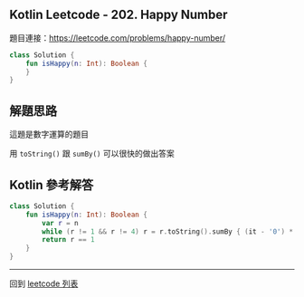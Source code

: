 ## Kotlin Leetcode - 202. Happy Number

題目連接：<https://leetcode.com/problems/happy-number/>

```kotlin
class Solution {
    fun isHappy(n: Int): Boolean {
    }  
}
```

## 解題思路

這題是數字運算的題目

用 `toString()` 跟 `sumBy()` 可以很快的做出答案

## Kotlin 參考解答

```kotlin
class Solution {
    fun isHappy(n: Int): Boolean {
        var r = n
        while (r != 1 && r != 4) r = r.toString().sumBy { (it - '0') * (it - '0') }
        return r == 1
    }
}
```

------

回到 [leetcode 列表](index.md)
